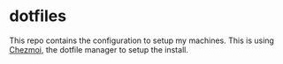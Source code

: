 # dotfiles

This repo contains the configuration to setup my machines. This is using [Chezmoi](https://chezmoi.io), the dotfile manager to setup the install.
